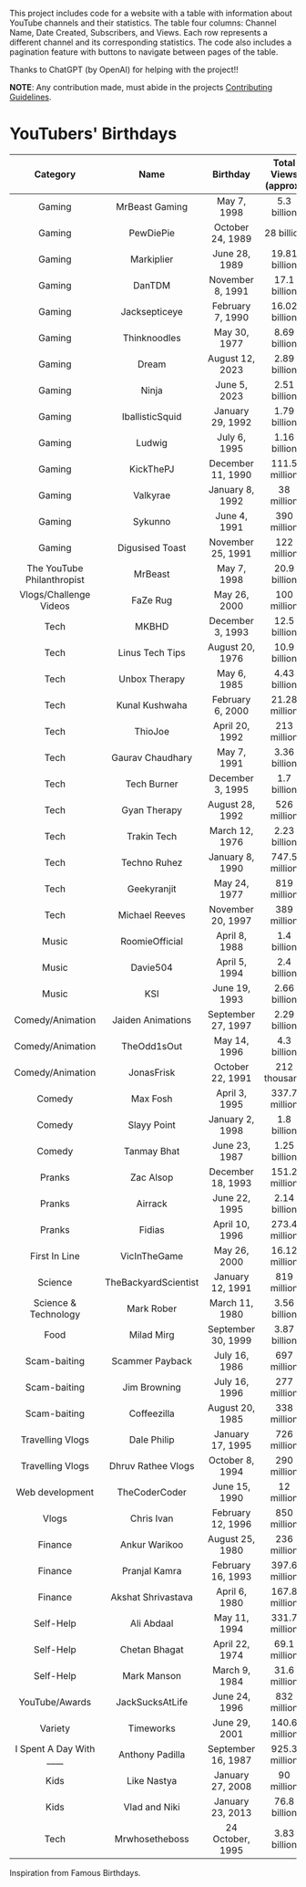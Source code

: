 This project includes code for a website with a table with information about YouTube channels and their statistics. The table four columns: Channel Name, Date Created, Subscribers, and Views. Each row represents a different channel and its corresponding statistics. The code also includes a pagination feature with buttons to navigate between pages of the table.

Thanks to ChatGPT (by OpenAI) for helping with the project!!

**NOTE**: Any contribution made, must abide in the projects [Contributing Guidelines](.github/CONTRIBUTING.md).

# YouTubers' Birthdays

| Category                 | Name                 | Birthday                      | Total Views (approx) |
| :----------------------: | :------------------: | :---------------------------: | :-------------------------------: |
| Gaming                   | MrBeast Gaming       | May 7, 1998                   | 5.3 billion                       |
| Gaming                   | PewDiePie            | October 24, 1989              | 28 billion                        |
| Gaming                   | Markiplier           | June 28, 1989                 | 19.81 billion                     |
| Gaming                   | DanTDM               | November 8, 1991              | 17.1 billion                      |
| Gaming                   | Jacksepticeye        | February 7, 1990              | 16.02 billion                     |
| Gaming                   | Thinknoodles         | May 30, 1977                  | 8.69 billion                      |
| Gaming                   | Dream                | August 12, 2023               | 2.89 billion                      |
| Gaming                   | Ninja                | June 5, 2023                  | 2.51 billion                      |
| Gaming                   | IballisticSquid      | January 29, 1992              | 1.79 billion                      |
| Gaming                   | Ludwig               | July 6, 1995                  | 1.16 billion                      |
| Gaming                   | KickThePJ            | December 11, 1990             | 111.5 million                     |
| Gaming                   | Valkyrae             | January 8, 1992               | 38 million                        |
| Gaming                   | Sykunno              | June 4, 1991                  | 390 million                       |
| Gaming                   | Digusised Toast      | November 25, 1991             | 122 million                       |
| The YouTube Philanthropist | MrBeast              | May 7, 1998                   | 20.9 billion                      |
| Vlogs/Challenge Videos     | FaZe Rug             | May 26, 2000                  | 100 million                       |
| Tech                       | MKBHD                | December 3, 1993              | 12.5 billion                      |
| Tech                       | Linus Tech Tips      | August 20, 1976               | 10.9 billion                      |
| Tech                       | Unbox Therapy        | May 6, 1985                   | 4.43 billion                      |
| Tech                       | Kunal Kushwaha       | February 6, 2000              | 21.28 million                     |
| Tech                       | ThioJoe              | April 20, 1992                | 213 million                       |
| Tech                       | Gaurav Chaudhary     | May 7, 1991                   | 3.36 billion                      |
| Tech                       | Tech Burner          | December 3, 1995              | 1.7 billion                       |
| Tech                       | Gyan Therapy         | August 28, 1992               | 526 million                       |
| Tech                       | Trakin Tech          | March 12, 1976                | 2.23 billion                      |
| Tech                       | Techno Ruhez         | January 8, 1990               | 747.5 million                     |
| Tech                       | Geekyranjit          | May 24, 1977                  | 819 million                       |
| Tech                       | Michael Reeves       | November 20, 1997             | 389 million                       |
| Music                      | RoomieOfficial       | April 8, 1988                 | 1.4 billion                       |
| Music                      | Davie504             | April 5, 1994                 | 2.4 billion                       |
| Music                      | KSI                  | June 19, 1993                 | 2.66 billion                      |
| Comedy/Animation           | Jaiden Animations    | September 27, 1997            | 2.29 billion                      |
| Comedy/Animation           | TheOdd1sOut          | May 14, 1996                  | 4.3 billion                       |
| Comedy/Animation           | JonasFrisk           | October 22, 1991              | 212 thousand                      |
| Comedy                     | Max Fosh             | April 3, 1995                 | 337.7 million                     |
| Comedy                     | Slayy Point          | January 2, 1998               | 1.8 billion                       |
| Comedy                     | Tanmay Bhat          | June 23, 1987                 | 1.25 billion                      |
| Pranks                     | Zac Alsop            | December 18, 1993             | 151.2 million                     |
| Pranks                     | Airrack              | June 22, 1995                 | 2.14 billion                      |
| Pranks                     | Fidias               | April 10, 1996                | 273.4 million                     |
| First In Line              | VicInTheGame         | May 26, 2000                  | 16.12 million                     |
| Science                    | TheBackyardScientist | January 12, 1991              | 819 million                       |
| Science & Technology       | Mark Rober           | March 11, 1980                | 3.56 billion                      |
| Food                       | Milad Mirg           | September 30, 1999            | 3.87 billion                      |
| Scam-baiting               | Scammer Payback      | July 16, 1986                 | 697 million                       |
| Scam-baiting               | Jim Browning         | July 16, 1996                 | 277 million                       |
| Scam-baiting               | Coffeezilla          | August 20, 1985               | 338 million                       |
| Travelling Vlogs           | Dale Philip          | January 17, 1995              | 726 million                       |
| Travelling Vlogs           | Dhruv Rathee Vlogs   | October 8, 1994               | 290 million                       |
| Web development            | TheCoderCoder        | June 15, 1990                 | 12 million                        |
| Vlogs                      | Chris Ivan           | February 12, 1996             | 850 million                       |
| Finance                    | Ankur Warikoo        | August 25, 1980               | 236 million                       |
| Finance                    | Pranjal Kamra        | February 16, 1993             | 397.6 million                     |
| Finance                    | Akshat Shrivastava   | April 6, 1980                 | 167.8 million                     |
| Self-Help                  | Ali Abdaal           | May 11, 1994                  | 331.7 million                     |
| Self-Help                  | Chetan Bhagat        | April 22, 1974                | 69.1 million                      |
| Self-Help                  | Mark Manson          | March 9, 1984                 | 31.6 million                      |
| YouTube/Awards             | JackSucksAtLife      | June 24, 1996                 | 832 million                       |
| Variety                    | Timeworks            | June 29, 2001                 | 140.6 million                     |
| I Spent A Day With ____    | Anthony Padilla      | September 16, 1987            | 925.3 million                     |
| Kids                       | Like Nastya          | January 27, 2008              | 90 million                        |
| Kids                       | Vlad and Niki        | January 23, 2013              | 76.8 billion                      |
| Tech                       | Mrwhosetheboss       | 24 October, 1995              | 3.83 billion                      |


Inspiration from Famous Birthdays.
